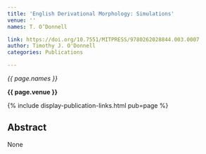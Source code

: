 ```yaml
---
title: 'English Derivational Morphology: Simulations'
venue: ''
names: T. O’Donnell

link: https://doi.org/10.7551/MITPRESS/9780262028844.003.0007
author: Timothy J. O'Donnell
categories: Publications

---
```


*{{ page.names }}*

**{{ page.venue }}**

{% include display-publication-links.html pub=page %}

## Abstract

None